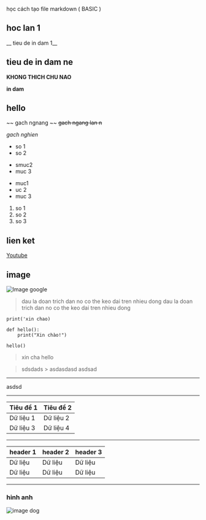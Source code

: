 học cách tạo file markdown ( BASIC )

## hoc lan 1
__ tieu de in dam 1__

## tieu de in dam ne
__KHONG THICH CHU NAO__

__in dam__
## hello
~~ gach ngnang ~~
~~gach ngang lan n~~

_gach nghien_

* so 1
* so 2

+ smuc2
+ muc 3

- muc1
- uc 2
- muc 3

1.  so 1
2. so 2
3. so 3

## lien ket
[Youtube](https://www.youtube.com/?app=desktop&hl=vi)

## image
![Image google](https://www.google.com/images/branding/googlelogo/1x/googlelogo_color_272x92dp.png)

> dau la doan trich dan
> no co the keo dai tren nhieu dong
> dau la doan trich dan
> no co the keo dai tren nhieu dong

`print('xin chao)`

```
def hello():
    print("Xin chào!")

hello()
```
> xin cha
> hello
>

> sdsdads > asdasdasd
> asdsad

___
asdsd
___
| Tiêu đề 1 | Tiêu đề 2 |
| --------- | --------- |
| Dữ liệu 1 | Dữ liệu 2 |
| Dữ liệu 3 | Dữ liệu 4 |

***
| header 1| header 2| header 3|
| --------| --------| --------|
| Dữ liệu | Dữ liệu | Dữ liệu |
| Dữ liệu | Dữ liệu | Dữ liệu |

___
### hinh anh
![image dog](https://www.nylabone.com/-/media/project/oneweb/nylabone/images/dog101/10-intelligent-dog-breeds/golden-retriever-tongue-out.jpg?h=430&w=710&hash=7FEB820D235A44B76B271060E03572C7)
